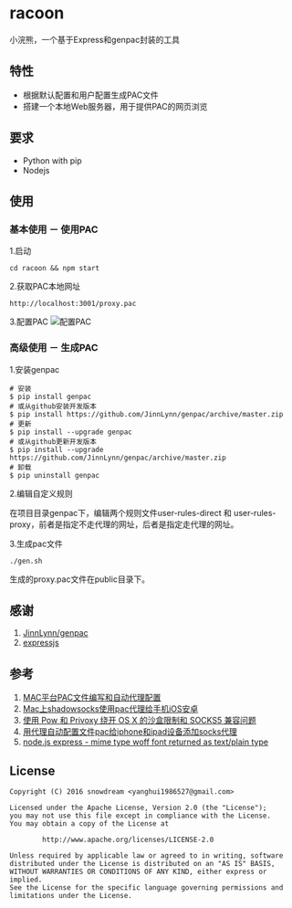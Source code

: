 # racoon

小浣熊，一个基于Express和genpac封装的工具

## 特性
* 根据默认配置和用户配置生成PAC文件
* 搭建一个本地Web服务器，用于提供PAC的网页浏览

## 要求
* Python with pip
* Nodejs

## 使用
### 基本使用 － 使用PAC
1.启动
```
cd racoon && npm start
```

2.获取PAC本地网址
```
http://localhost:3001/proxy.pac
```

3.配置PAC
![配置PAC](https://static.dingtalk.com/media/lALOjUKAU80Cds0FLg_1326_630.png)

### 高级使用 － 生成PAC
1.安装genpac
```
# 安装
$ pip install genpac
# 或从github安装开发版本
$ pip install https://github.com/JinnLynn/genpac/archive/master.zip   
# 更新
$ pip install --upgrade genpac
# 或从github更新开发版本
$ pip install --upgrade https://github.com/JinnLynn/genpac/archive/master.zip
# 卸载
$ pip uninstall genpac
```
2.编辑自定义规则

在项目目录genpac下，编辑两个规则文件user-rules-direct 和 user-rules-proxy，前者是指定不走代理的网址，后者是指定走代理的网址。

3.生成pac文件
```
./gen.sh
```
生成的proxy.pac文件在public目录下。

## 感谢
1. [JinnLynn/genpac](https://github.com/JinnLynn/genpac)
1. [expressjs](http://expressjs.com)

## 参考
1. [MAC平台PAC文件编写和自动代理配置](http://openwares.net/internet/mac平台pac文件编写和自动代理配置.html)
1. [Mac上shadowsocks使用pac代理给手机iOS安卓](http://www.akmumu.com/2015/07/07/367.html)
1. [使用 Pow 和 Privoxy 绕开 OS X 的沙盒限制和 SOCKS5 兼容问题](http://chrisyip.github.io/post/use-pow-and-privoxy-bypass-mac-sandbox-and-socks5-issue/)
1. [用代理自动配置文件pac给iphone和ipad设备添加socks代理](http://zhiwei.li/text/2015/08/16/用代理自动配置文件pac给iphone和ipad设备添加socks代理/)
1. [node.js express - mime type woff font returned as text/plain type](http://stackoverflow.com/q/20439783)

## License
```
Copyright (C) 2016 snowdream <yanghui1986527@gmail.com>

Licensed under the Apache License, Version 2.0 (the "License");
you may not use this file except in compliance with the License.
You may obtain a copy of the License at

        http://www.apache.org/licenses/LICENSE-2.0

Unless required by applicable law or agreed to in writing, software
distributed under the License is distributed on an "AS IS" BASIS,
WITHOUT WARRANTIES OR CONDITIONS OF ANY KIND, either express or implied.
See the License for the specific language governing permissions and
limitations under the License.
```
